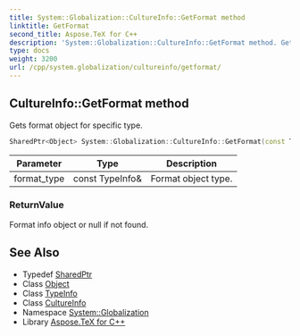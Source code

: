 ```yaml
---
title: System::Globalization::CultureInfo::GetFormat method
linktitle: GetFormat
second_title: Aspose.TeX for C++
description: 'System::Globalization::CultureInfo::GetFormat method. Gets format object for specific type in C++.'
type: docs
weight: 3200
url: /cpp/system.globalization/cultureinfo/getformat/
---
```

## CultureInfo::GetFormat method


Gets format object for specific type.

```cpp
SharedPtr<Object> System::Globalization::CultureInfo::GetFormat(const TypeInfo &format_type) override
```


| Parameter | Type | Description |
| --- | --- | --- |
| format_type | const TypeInfo\& | Format object type. |

### ReturnValue

Format info object or null if not found.

## See Also

* Typedef [SharedPtr](../../../system/sharedptr/)
* Class [Object](../../../system/object/)
* Class [TypeInfo](../../../system/typeinfo/)
* Class [CultureInfo](../)
* Namespace [System::Globalization](../../)
* Library [Aspose.TeX for C++](../../../)
